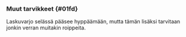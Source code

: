 ### Muut tarvikkeet {#01fd}

Laskuvarjo selässä pääsee hyppäämään, mutta tämän lisäksi tarvitaan jonkin verran muitakin roippeita.

